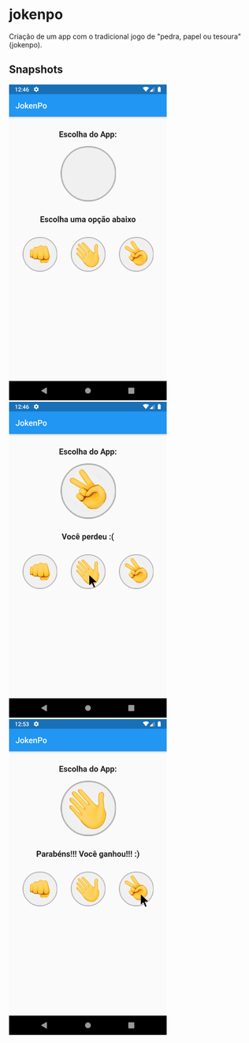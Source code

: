 # jokenpo
Criação de um app com o tradicional jogo de "pedra, papel ou tesoura" (jokenpo).

## Snapshots
<img width="320" height="640" src="art/jokenpo_start.png"/>

<img width="320" height="640" src="art/jokenpo_usuario_perdeu.png"/>

<img width="320" height="640" src="art/jokenpo_usuario_venceu.png"/>
